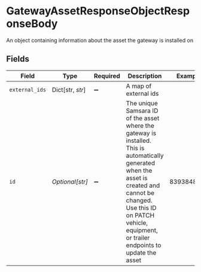 # GatewayAssetResponseObjectResponseBody

An object containing information about the asset the gateway is installed on


## Fields

| Field                                                                                                                                                                                                                                 | Type                                                                                                                                                                                                                                  | Required                                                                                                                                                                                                                              | Description                                                                                                                                                                                                                           | Example                                                                                                                                                                                                                               |
| ------------------------------------------------------------------------------------------------------------------------------------------------------------------------------------------------------------------------------------- | ------------------------------------------------------------------------------------------------------------------------------------------------------------------------------------------------------------------------------------- | ------------------------------------------------------------------------------------------------------------------------------------------------------------------------------------------------------------------------------------- | ------------------------------------------------------------------------------------------------------------------------------------------------------------------------------------------------------------------------------------- | ------------------------------------------------------------------------------------------------------------------------------------------------------------------------------------------------------------------------------------- |
| `external_ids`                                                                                                                                                                                                                        | Dict[str, *str*]                                                                                                                                                                                                                      | :heavy_minus_sign:                                                                                                                                                                                                                    | A map of external ids                                                                                                                                                                                                                 |                                                                                                                                                                                                                                       |
| `id`                                                                                                                                                                                                                                  | *Optional[str]*                                                                                                                                                                                                                       | :heavy_minus_sign:                                                                                                                                                                                                                    | The unique Samsara ID of the asset where the gateway is installed. This is automatically generated when the asset is created and cannot be changed. Use this ID on PATCH vehicle, equipment, or trailer endpoints to update the asset | 8393848111                                                                                                                                                                                                                            |